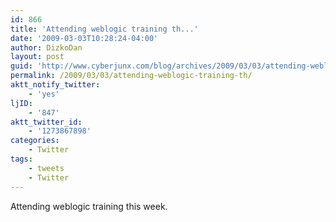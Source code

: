 ```yaml
---
id: 866
title: 'Attending weblogic training th...'
date: '2009-03-03T10:28:24-04:00'
author: DizkoDan
layout: post
guid: 'http://www.cyberjunx.com/blog/archives/2009/03/03/attending-weblogic-training-th/'
permalink: /2009/03/03/attending-weblogic-training-th/
aktt_notify_twitter:
    - 'yes'
ljID:
    - '847'
aktt_twitter_id:
    - '1273867898'
categories:
    - Twitter
tags:
    - tweets
    - Twitter
---
```


Attending weblogic training this week.